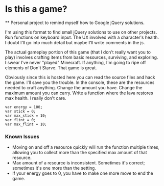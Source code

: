 # Is this a game?

** Personal project to remind myself how to Google jQuery solutions. 

I'm using this format to find small jQuery solutions to use on other projects. Run functions on keyboard input. The UX involved with a character's health. I doubt I'll go into much detail but maybe I'll write comments in the js.

The actual gameplay portion of this game (that I don't really want you to play) involves crafting items from basic resources, surviving, and exploring. I swear I've never "played" Minecraft. If anything, I'm going to ripe off elements of Don't Starve. That game is great. 

Obviously since this is hosted here you can read the source files and hack the game. I'll save you the trouble. In the console, these are the resources needed to craft anything. Change the amount you have. Change the maximum amount you can carry. Write a function where the lava restores max health. I really don't care. 

```
var energy = 100;
var stick = 0;
var max_stick = 10;
var flint = 0;
var max_flint = 10;
```

### Known Issues

- Moving on and off a resource quickly will run the function multiple times, allowing you to collect more than the specified max amount of that resource. 
- Max amount of a resource is inconsistent. Sometimes it's correct; sometimes it's one more than the setting. 
- If your energy goes to 0, you have to make one more move to end the game.